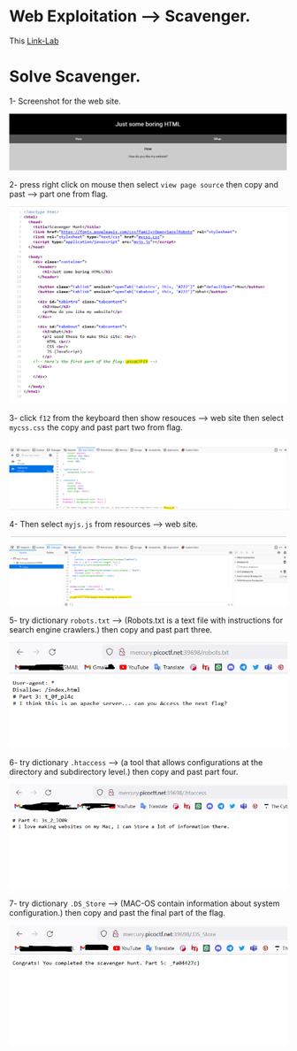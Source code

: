 # Web Exploitation --> Scavenger.
This [Link-Lab](https://play.picoctf.org/practice/challenge/161?category=1&page=1)
<br />

# Solve Scavenger.

1- Screenshot for the web site.
<br />

![web](screenshots/1.png)
<br />

2- press right click on mouse then select `view page source` then copy and past --> part one from flag.
<br />

![part-one](screenshots/2.png)
<br />

3- click `f12` from the keyboard then show resouces --> web site then select `mycss.css` the copy and past part two from flag.
<br />

![part-two](screenshots/3.png)
<br />

4- Then select `myjs.js` from resources --> web site.
<br />

![info](screenshots/4.png)
<br />

5- try dictionary `robots.txt` --> (Robots.txt is a text file with instructions for search engine crawlers.) then copy and past part three.
<br />

![part-three](screenshots/5.png)
<br />

6- try dictionary `.htaccess` --> (a tool that allows configurations at the directory and subdirectory level.) then copy and past part four.
<br />

![part-four](screenshots/6.png)
<br />

7- try dictionary `.DS_Store` --> (MAC-OS contain information about system configuration.) then copy and past the final part of the flag.
<br />

![final-part](screenshots/7.png)

